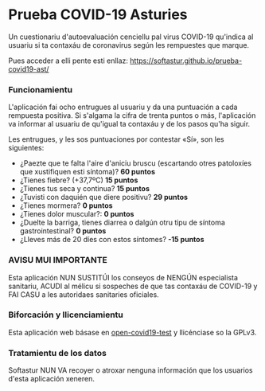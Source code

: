 # Prueba COVID-19 Asturies

Un cuestionariu d'autoevaluación cenciellu pal virus COVID-19 qu'indica al usuariu si ta contaxáu de coronavirus según les rempuestes que marque.

Pues acceder a elli pente esti enllaz: https://softastur.github.io/prueba-covid19-ast/

### Funcionamientu

L'aplicación fai ocho entrugues al usuariu y da una puntuación a cada rempuesta positiva. Si s'algama la cifra de trenta puntos o más, l'aplicación va informar al usuariu de qu'igual ta contaxáu y de los pasos qu'ha siguir.

Les entrugues, y les sos puntuaciones por contestar «Sí», son les siguientes:

- ¿Paezte que te falta l'aire d'aniciu bruscu (escartando otres patoloxíes que xustifiquen esti síntoma)? **60 puntos**
- ¿Tienes fiebre? (+37,7ºC) **15 puntos**
- ¿Tienes tus seca y continua? **15 puntos**
- ¿Tuvisti con daquién que diere positivu? **29 puntos**
- ¿Tienes mormera? **0 puntos**
- ¿Tienes dolor muscular?: **0 puntos**
- ¿Duelte la barriga, tienes diarrea o dalgún otru tipu de síntoma gastrointestinal? **0 puntos**
- ¿Lleves más de 20 díes con estos síntomes? **-15 puntos**

### AVISU MUI IMPORTANTE

Esta aplicación NUN SUSTITÚI los conseyos de NENGÚN especialista sanitariu, ACUDI al mélicu si sospeches de que tas contaxáu de COVID-19 y FAI CASU a les autoridaes sanitaries oficiales.

### Biforcación y llicenciamientu

Esta aplicación web básase en [open-covid19-test](https://github.com/celiavelmar/open-covid19-test) y llicénciase so la GPLv3.

### Tratamientu de los datos

Softastur NUN VA recoyer o atroxar nenguna información que los usuarios d'esta aplicación xeneren.

